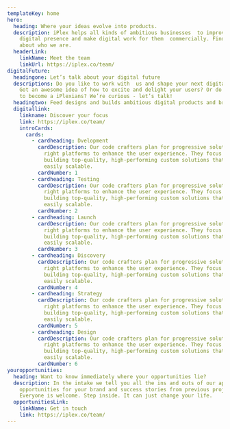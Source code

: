 ```yaml
---
templateKey: home
hero:
  heading: Where your ideas evolve into products.
  description: iPlex helps all kinds of ambitious businesses  to improve their
    digital presence and make digital work for them  commercially. Find out more
    about who we are.
  headerLink:
    linkName: Meet the team
    linkUrl: https://iplex.co/team/
digitalFuture:
  headingone: Let’s talk about your digital future
  descriptions: Do you like to work with  us and shape your next digital product?
    Got an awesome idea of how to excite and delight your users? Or do you want
    to become a iPlexians? We’re curious - let’s talk!
  headingtwo: Feed designs and builds ambitious digital products and brands
  digitallink:
    linkname: Discover your focus
    link: https://iplex.co/team/
    introCards:
      cards:
        - cardheading: Dvelopment
          cardDescription: Our code crafters plan for progressive solutions placed on the
            right platforms to enhance the user experience. They focus on
            building top-quality, high-performing custom solutions that are
            easily scalable.
          cardNumber: 1
        - cardheading: Testing
          cardDescription: Our code crafters plan for progressive solutions placed on the
            right platforms to enhance the user experience. They focus on
            building top-quality, high-performing custom solutions that are
            easily scalable.
          cardNumber: 2
        - cardheading: Launch
          cardDescription: Our code crafters plan for progressive solutions placed on the
            right platforms to enhance the user experience. They focus on
            building top-quality, high-performing custom solutions that are
            easily scalable.
          cardNumber: 3
        - cardheading: Discovery
          cardDescription: Our code crafters plan for progressive solutions placed on the
            right platforms to enhance the user experience. They focus on
            building top-quality, high-performing custom solutions that are
            easily scalable.
          cardNumber: 4
        - cardheading: Strategy
          cardDescription: Our code crafters plan for progressive solutions placed on the
            right platforms to enhance the user experience. They focus on
            building top-quality, high-performing custom solutions that are
            easily scalable.
          cardNumber: 5
        - cardheading: Design
          cardDescription: Our code crafters plan for progressive solutions placed on the
            right platforms to enhance the user experience. They focus on
            building top-quality, high-performing custom solutions that are
            easily scalable.
          cardNumber: 6
youropportunities:
  heading: Want to know immediately where your opportunities lie?
  description: In the intake we tell you all the ins and outs of our approach,
    opportunities for your brand and success stories from previous projects.
    Everyone is welcome. Step inside. It can just change your life.
  opportunitiesLink:
    linkName: Get in touch
    link: https://iplex.co/team/
---
```

